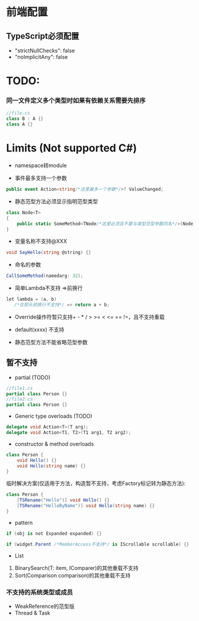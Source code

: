 # 前端配置

## TypeScript必须配置 
* "strictNullChecks": false
* "noImplicitAny": false

# TODO:

### 同一文件定义多个类型时如果有依赖关系需要先排序

```c#
//file.cs
class B : A {}
class A {}
```

# Limits (Not supported C#)

* namespace转module

* 事件最多支持一个参数

```c#
public event Action<string/*这里最多一个参数*/>? ValueChanged;
```

* 静态范型方法必须显示指明范型类型

```csharp
class Node<T>
{
    public static SomeMethod<TNode/*这里必须且不要与类型范型参数同名*/>(Node<TNode> node){}
}
```

* 变量名称不支持@XXX

```c#
void SayHello(string @string) {}
```

* 命名的参数

```c#
CallSomeMethod(namedarg: 32);
```

* 简单Lambda不支持 =>前换行

```c#
let lambda = (a, b)
   /*在箭头前换行不支持*/ => return a + b;
```

* Override操作符暂只支持+ - * / > >= < <= == !=，且不支持重载

* default(xxxx) 不支持

* 静态范型方法不能省略范型参数

## 暂不支持

* partial (TODO)

```c#
//file1.cs
partial class Person {}
//file2.cs
partial class Person {}
```

* Generic type overloads (TODO)

```c#
delegate void Action<T>(T arg);
delegate void Action<T1, T2>(T1 arg1, T2 arg2);
```

* constructor & method overloads

```c#
class Person {
    void Hello() {}
    void Hello(string name) {}
}
```

临时解决方案(仅适用于方法，构造暂不支持，考虑Factory标记转为静态方法):

```c#
class Person {
    [TSRename("Hello")] void Hello() {}
    [TSRename("HelloByName")] void Hello(string name) {}
}
```

* pattern

```c#
if (obj is not Expanded expanded) {}
```

```c#
if (widget.Parent /*MemberAccess不支持*/ is IScrollable scrollable) {}
```

* List<T>

1. BinarySearch(T: item, IComparer<T>)的其他重载不支持
2. Sort(Comparison<T> comparison)的其他重载不支持

### 不支持的系统类型或成员

* WeakReference的范型版
* Thread & Task